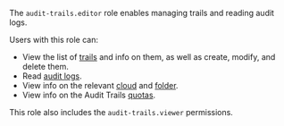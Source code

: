 The `audit-trails.editor` role enables managing trails and reading audit logs.

Users with this role can:
* View the list of [trails](../../audit-trails/concepts/trail.md) and info on them, as well as create, modify, and delete them.
* Read [audit logs](../../audit-trails/concepts/index.md).
* View info on the relevant [cloud](../../resource-manager/concepts/resources-hierarchy.md#cloud) and [folder](../../resource-manager/concepts/resources-hierarchy.md#folder).
* View info on the Audit Trails [quotas](../../audit-trails/concepts/limits.md#audit-trails-quotas).

This role also includes the `audit-trails.viewer` permissions.